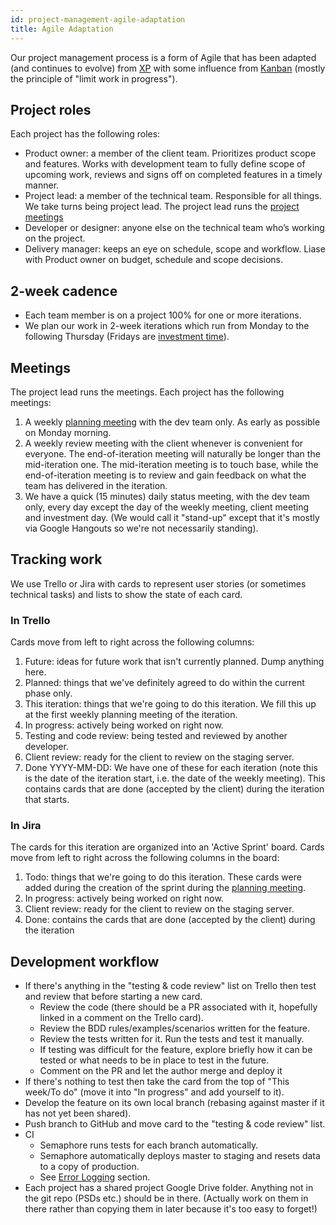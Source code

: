 ```yaml
---
id: project-management-agile-adaptation
title: Agile Adaptation
---
```


Our project management process is a form of Agile that has been adapted (and continues to evolve) from [XP](http://www.extremeprogramming.org/rules.html) with some influence from [Kanban](https://leankit.com/learn/kanban/what-is-kanban/) (mostly the principle of "limit work in progress").

## Project roles

Each project has the following roles:

* Product owner: a member of the client team. Prioritizes product scope and features. Works with development team to fully define scope of upcoming work, reviews and signs off on completed features in a timely manner.
* Project lead: a member of the technical team. Responsible for all things. We take turns being project lead. The project lead runs the [project meetings](#meetings)
* Developer or designer: anyone else on the technical team who’s working on the project.
* Delivery manager: keeps an eye on schedule, scope and workflow. Liase with Product owner on budget, schedule and scope decisions.

## 2-week cadence

* Each team member is on a project 100% for one or more iterations.
* We plan our work in 2-week iterations which run from Monday to the following Thursday (Fridays are [investment time](dev-investment-time.html)).

## Meetings

The project lead runs the meetings. Each project has the following meetings:

1. A weekly [planning meeting](project-management-retrospective-planning.html) with the dev team only. As early as possible on Monday morning.
1. A weekly review meeting with the client whenever is convenient for everyone.  The end-of-iteration meeting will naturally be longer than the mid-iteration one. The mid-iteration meeting is to touch base, while the end-of-iteration meeting is to review and gain feedback on what the team has delivered in the iteration.
1. We have a quick (15 minutes) daily status meeting, with the dev team only, every day except the day of the weekly meeting, client meeting and investment day. (We would call it "stand-up" except that it's mostly via Google Hangouts so we're not necessarily standing).

## Tracking work

We use Trello or Jira with cards to represent user stories (or sometimes technical tasks) and lists to show the state of each card.

### In Trello

Cards move from left to right across the following columns:

1. Future: ideas for future work that isn't currently planned. Dump anything here.
1. Planned: things that we've definitely agreed to do within the current phase only.
1. This iteration: things that we're going to do this iteration. We fill this up at the first weekly planning meeting of the iteration.
1. In progress: actively being worked on right now.
1. Testing and code review: being tested and reviewed by another developer.
1. Client review: ready for the client to review on the staging server.
1. Done YYYY-MM-DD: We have one of these for each iteration (note this is the date of the iteration start, i.e. the date of the weekly meeting). This contains cards that are done (accepted by the client) during the iteration that starts.

### In Jira

The cards for this iteration are organized into an 'Active Sprint' board.  Cards move from left to right across the following columns in the board:

1. Todo: things that we're going to do this iteration. These cards were added during the creation of the sprint during the [planning meeting](project-management-retrospective-planning.html).
1. In progress: actively being worked on right now.
1. Client review: ready for the client to review on the staging server.
1. Done: contains the cards that are done (accepted by the client) during the iteration

## Development workflow

* If there's anything in the "testing & code review" list on Trello then test and review that before starting a new card.
  * Review the code (there should be a PR associated with it, hopefully linked in a comment on the Trello card).
  * Review the BDD rules/examples/scenarios written for the feature.
  * Review the tests written for it. Run the tests and test it manually.
  * If testing was difficult for the feature, explore briefly how it can be tested or what needs to be in place to test in the future.
  * Comment on the PR and let the author merge and deploy it
* If there's nothing to test then take the card from the top of "This week/To do" (move it into "In progress" and add yourself to it).
* Develop the feature on its own local branch (rebasing against master if it has not yet been shared).
* Push branch to GitHub and move card to the "testing & code review" list.
* CI
  * Semaphore runs tests for each branch automatically.
  * Semaphore automatically deploys master to staging and resets data to a copy of production.
  * See [Error Logging](new-app-setup-error-logging.html) section.
* Each project has a shared project Google Drive folder. Anything not in the git repo (PSDs etc.) should be in there. (Actually work on them in there rather than copying them in later because it's too easy to forget!)
